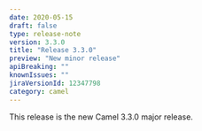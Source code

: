 ```yaml
---
date: 2020-05-15
draft: false 
type: release-note
version: 3.3.0
title: "Release 3.3.0"
preview: "New minor release"
apiBreaking: ""
knownIssues: ""
jiraVersionId: 12347798
category: camel
---
```


This release is the new Camel 3.3.0 major release.
